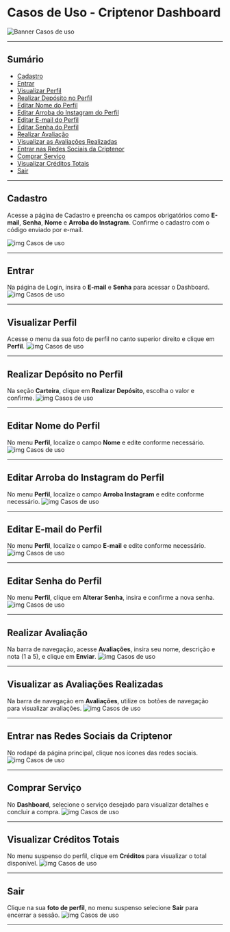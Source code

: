 # Casos de Uso - Criptenor Dashboard
![Banner Casos de uso](img/banner%20(1).png)

---

## Sumário

- [Cadastro](#cadastro)
- [Entrar](#entrar)
- [Visualizar Perfil](#visualizar-perfil)
- [Realizar Depósito no Perfil](#realizar-depósito-no-perfil)
- [Editar Nome do Perfil](#editar-nome-do-perfil)
- [Editar Arroba do Instagram do Perfil](#editar-arroba-do-instagram-do-perfil)
- [Editar E-mail do Perfil](#editar-e-mail-do-perfil)
- [Editar Senha do Perfil](#editar-senha-do-perfil)
- [Realizar Avaliação](#realizar-avaliação)
- [Visualizar as Avaliações Realizadas](#visualizar-as-avaliações-realizadas)
- [Entrar nas Redes Sociais da Criptenor](#entrar-nas-redes-sociais-da-criptenor)
- [Comprar Serviço](#comprar-serviço)
- [Visualizar Créditos Totais](#visualizar-créditos-totais)
- [Sair](#sair)

---

## Cadastro

Acesse a página de Cadastro e preencha os campos obrigatórios como **E-mail**, **Senha**, **Nome** e **Arroba do Instagram**. Confirme o cadastro com o código enviado por e-mail.

![img Casos de uso](img/Diagrama%20de%20caso%20de%20uso%20(17).png)

---

## Entrar

Na página de Login, insira o **E-mail** e **Senha** para acessar o Dashboard.
![img Casos de uso](img/Diagrama%20de%20caso%20de%20uso%20(18).png)


---

## Visualizar Perfil

Acesse o menu da sua foto de perfil no canto superior direito e clique em **Perfil**.
![img Casos de uso](img/Diagrama%20de%20caso%20de%20uso%20(19).png)

---

## Realizar Depósito no Perfil

Na seção **Carteira**, clique em **Realizar Depósito**, escolha o valor e confirme.
![img Casos de uso](img/deposito.png)

---

## Editar Nome do Perfil

No menu **Perfil**, localize o campo **Nome** e edite conforme necessário.
![img Casos de uso](img/alterar_nome.png)

---

## Editar Arroba do Instagram do Perfil

No menu **Perfil**, localize o campo **Arroba Instagram** e edite conforme necessário.
![img Casos de uso](img/altera_arroba.png)


---

## Editar E-mail do Perfil

No menu **Perfil**, localize o campo **E-mail** e edite conforme necessário.
![img Casos de uso](img/altera_email.png)

---

## Editar Senha do Perfil

No menu **Perfil**, clique em **Alterar Senha**, insira e confirme a nova senha.
![img Casos de uso](img/senha.png)

---

## Realizar Avaliação

Na barra de navegação, acesse **Avaliações**, insira seu nome, descrição e nota (1 a 5), e clique em **Enviar**.
![img Casos de uso](img/avaliacao.png)

---

## Visualizar as Avaliações Realizadas

Na barra de navegação em **Avaliações**, utilize os botões de navegação para visualizar avaliações.
![img Casos de uso](img/avaliacao%20(1).png)

---

## Entrar nas Redes Sociais da Criptenor

No rodapé da página principal, clique nos ícones das redes sociais.
![img Casos de uso](img/Diagrama%20de%20caso%20de%20uso%20(11).png)

---

## Comprar Serviço

No **Dashboard**, selecione o serviço desejado para visualizar detalhes e concluir a compra.
![img Casos de uso](img/Diagrama%20de%20caso%20de%20uso%20(12).png)

---

## Visualizar Créditos Totais

No menu suspenso do perfil, clique em **Créditos** para visualizar o total disponível.
![img Casos de uso](img/Diagrama%20de%20caso%20de%20uso%20(14).png)

---

## Sair

Clique na sua **foto de perfil**, no menu suspenso selecione **Sair** para encerrar a sessão.
![img Casos de uso](img/Diagrama%20de%20caso%20de%20uso%20(16).png)

---

